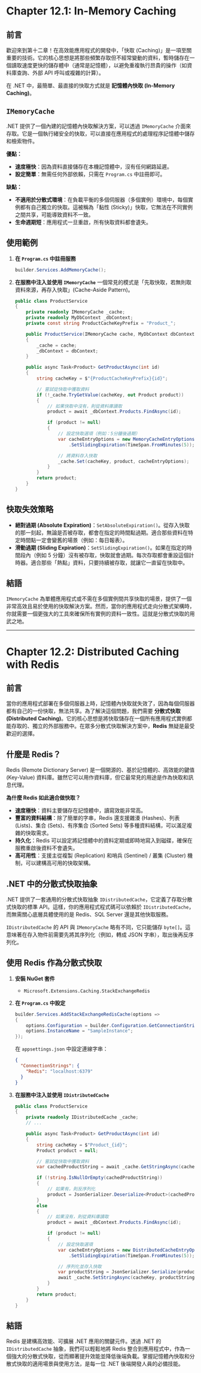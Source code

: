 # Chapter 12.1: In-Memory Caching

## 前言

歡迎來到第十二章！在高效能應用程式的開發中，「快取 (Caching)」是一項至關重要的技術。它的核心思想是將那些頻繁存取但不經常變動的資料，暫時儲存在一個讀取速度更快的儲存體中（通常是記憶體），以避免重複執行昂貴的操作（如資料庫查詢、外部 API 呼叫或複雜的計算）。

在 .NET 中，最簡單、最直接的快取方式就是 **記憶體內快取 (In-Memory Caching)**。

## `IMemoryCache`

.NET 提供了一個內建的記憶體內快取解決方案，可以透過 `IMemoryCache` 介面來存取。它是一個執行緒安全的快取，可以直接在應用程式的處理程序記憶體中儲存和檢索物件。

**優點：**
- **速度極快**：因為資料直接儲存在本機記憶體中，沒有任何網路延遲。
- **設定簡單**：無需任何外部依賴，只需在 `Program.cs` 中註冊即可。

**缺點：**
- **不適用於分散式環境**：在負載平衡的多個伺服器（多個實例）環境中，每個實例都有自己獨立的快取。這被稱為「黏性 (Sticky)」快取，它無法在不同實例之間共享，可能導致資料不一致。
- **生命週期短**：應用程式一旦重啟，所有快取資料都會遺失。

## 使用範例

1.  **在 `Program.cs` 中註冊服務**
    ```csharp
    builder.Services.AddMemoryCache();
    ```

2.  **在服務中注入並使用 `IMemoryCache`**
    一個常見的模式是「先取快取，若無則取資料來源，再存入快取」(Cache-Aside Pattern)。

    ```csharp
    public class ProductService
    {
        private readonly IMemoryCache _cache;
        private readonly MyDbContext _dbContext;
        private const string ProductCacheKeyPrefix = "Product_";

        public ProductService(IMemoryCache cache, MyDbContext dbContext)
        {
            _cache = cache;
            _dbContext = dbContext;
        }

        public async Task<Product> GetProductAsync(int id)
        {
            string cacheKey = $"{ProductCacheKeyPrefix}{id}";

            // 嘗試從快取中獲取資料
            if (!_cache.TryGetValue(cacheKey, out Product product))
            {
                // 如果快取中沒有，則從資料庫讀取
                product = await _dbContext.Products.FindAsync(id);

                if (product != null)
                {
                    // 設定快取選項（例如：5分鐘後過期）
                    var cacheEntryOptions = new MemoryCacheEntryOptions()
                        .SetSlidingExpiration(TimeSpan.FromMinutes(5));

                    // 將資料存入快取
                    _cache.Set(cacheKey, product, cacheEntryOptions);
                }
            }
            return product;
        }
    }
    ```

## 快取失效策略

- **絕對過期 (Absolute Expiration)**：`SetAbsoluteExpiration()`。從存入快取的那一刻起，無論是否被存取，都會在指定的時間點過期。適合那些資料在特定時間點一定會變舊的場景（例如：每日報表）。
- **滑動過期 (Sliding Expiration)**：`SetSlidingExpiration()`。如果在指定的時間段內（例如 5 分鐘）沒有被存取，快取就會過期。每次存取都會重設這個計時器。適合那些「熱點」資料，只要持續被存取，就讓它一直留在快取中。

## 結語

`IMemoryCache` 為單體應用程式或不需在多個實例間共享快取的場景，提供了一個非常高效且易於使用的快取解決方案。然而，當你的應用程式走向分散式架構時，你就需要一個更強大的工具來確保所有實例的資料一致性。這就是分散式快取的用武之地。

---

# Chapter 12.2: Distributed Caching with Redis

## 前言

當你的應用程式部署在多個伺服器上時，記憶體內快取就失效了，因為每個伺服器都有自己的一份快取，無法共享。為了解決這個問題，我們需要 **分散式快取 (Distributed Caching)**。它的核心思想是將快取儲存在一個所有應用程式實例都能存取的、獨立的外部服務中。在眾多分散式快取解決方案中，**Redis** 無疑是最受歡迎的選擇。

## 什麼是 Redis？

Redis (Remote Dictionary Server) 是一個開源的、基於記憶體的、高效能的鍵值 (Key-Value) 資料庫。雖然它可以用作資料庫，但它最常見的用途是作為快取和訊息代理。

**為什麼 Redis 如此適合做快取？**
- **速度極快**：資料主要儲存在記憶體中，讀寫效能非常高。
- **豐富的資料結構**：除了簡單的字串，Redis 還支援雜湊 (Hashes)、列表 (Lists)、集合 (Sets)、有序集合 (Sorted Sets) 等多種資料結構，可以滿足複雜的快取需求。
- **持久化**：Redis 可以設定將記憶體中的資料定期或即時地寫入到磁碟，確保在服務重啟後資料不會遺失。
- **高可用性**：支援主從複製 (Replication) 和哨兵 (Sentinel) / 叢集 (Cluster) 機制，可以建構高可用的快取架構。

## .NET 中的分散式快取抽象

.NET 提供了一套通用的分散式快取抽象 `IDistributedCache`，它定義了存取分散式快取的標準 API。這樣，你的應用程式程式碼可以依賴於 `IDistributedCache`，而無需關心底層具體使用的是 Redis、SQL Server 還是其他快取服務。

`IDistributedCache` 的 API 與 `IMemoryCache` 略有不同，它只能儲存 `byte[]`。這意味著在存入物件前需要先將其序列化（例如，轉成 JSON 字串），取出後再反序列化。

## 使用 Redis 作為分散式快取

1.  **安裝 NuGet 套件**
    - `Microsoft.Extensions.Caching.StackExchangeRedis`

2.  **在 `Program.cs` 中設定**
    ```csharp
    builder.Services.AddStackExchangeRedisCache(options =>
    {
        options.Configuration = builder.Configuration.GetConnectionString("Redis");
        options.InstanceName = "SampleInstance";
    });
    ```
    在 `appsettings.json` 中設定連線字串：
    ```json
    {
      "ConnectionStrings": {
        "Redis": "localhost:6379"
      }
    }
    ```

3.  **在服務中注入並使用 `IDistributedCache`**
    ```csharp
    public class ProductService
    {
        private readonly IDistributedCache _cache;
        // ...

        public async Task<Product> GetProductAsync(int id)
        {
            string cacheKey = $"Product_{id}";
            Product product = null;

            // 嘗試從快取中獲取資料
            var cachedProductString = await _cache.GetStringAsync(cacheKey);

            if (!string.IsNullOrEmpty(cachedProductString))
            {
                // 如果有，則反序列化
                product = JsonSerializer.Deserialize<Product>(cachedProductString);
            }
            else
            {
                // 如果沒有，則從資料庫讀取
                product = await _dbContext.Products.FindAsync(id);

                if (product != null)
                {
                    // 設定快取選項
                    var cacheEntryOptions = new DistributedCacheEntryOptions()
                        .SetSlidingExpiration(TimeSpan.FromMinutes(5));

                    // 序列化並存入快取
                    var productString = JsonSerializer.Serialize(product);
                    await _cache.SetStringAsync(cacheKey, productString, cacheEntryOptions);
                }
            }
            return product;
        }
    }
    ```

## 結語

Redis 是建構高效能、可擴展 .NET 應用的關鍵元件。透過 .NET 的 `IDistributedCache` 抽象，我們可以輕鬆地將 Redis 整合到應用程式中，作為一個強大的分散式快取，從而顯著提升效能並降低後端負載。掌握記憶體內快取和分散式快取的適用場景與使用方法，是每一位 .NET 後端開發人員的必備技能。